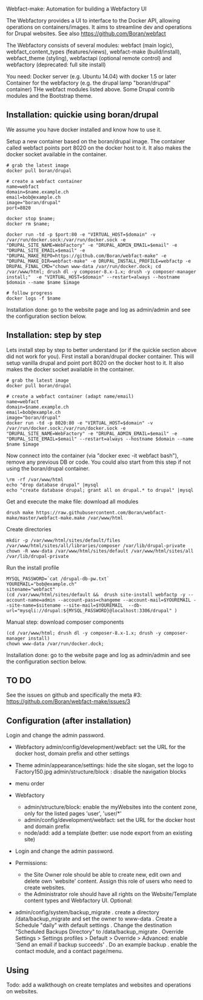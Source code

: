 Webfact-make: Automation for building a Webfactory UI

The Webfactory provides a UI to interface to the Docker API, allowing operations on containers/images. It aims to streamline dev and operations for Drupal websites. See also https://github.com/Boran/webfact

The Webfactory consists of several modules: webfact (main logic), webfact_content_types (features/views), webfact-make (build/install), webfact_theme (styling), webfactapi (optional remote control) and webfactory (deprecated: full site install)

You need:
  Docker server (e.g. Ubuntu 14.04) with docker 1.5 or later
  Container for the webfactory (e.g. the drupal lamp "boran/drupal" container)
  THe webfact modules listed above.
  Some Drupal contrib modules and the Bootstrap theme.


Installation: quickie using boran/drupal
----------------------------------------
We assume you have docker installed and know how to use it.

Setup a new container based on the boran/drupal image. The container called webfact points port 8020 on the docker host to it. It also makes the docker socket available in the container.
```
# grab the latest image
docker pull boran/drupal

# create a webfact container
name=webfact
domain=$name.example.ch
email=bob@example.ch
image="boran/drupal"
port=8020

docker stop $name;
docker rm $name;

docker run -td -p $port:80 -e "VIRTUAL_HOST=$domain" -v /var/run/docker.sock:/var/run/docker.sock -e "DRUPAL_SITE_NAME=WebFactory" -e "DRUPAL_ADMIN_EMAIL=$email" -e "DRUPAL_SITE_EMAIL=$email" -e "DRUPAL_MAKE_REPO=https://github.com/Boran/webfact-make" -e "DRUPAL_MAKE_DIR=webfact-make" -e DRUPAL_INSTALL_PROFILE=webfactp -e DRUPAL_FINAL_CMD="chown www-data /var/run/docker.dock; cd /var/www/html; drush dl -y composer-8.x-1.x; drush -y composer-manager install;"  -e "VIRTUAL_HOST=$domain" --restart=always --hostname $domain --name $name $image

# follow progress
docker logs -f $name
```

Installation done: go to the website page and log as admin/admin and see the configuration section below.


Installation: step by step
---------------------------
Lets install step by step to better understand (or if the quickie section above did not work for you).
First install a boran/drupal docker container.  This will setup vanilla drupal and point port 8020 on the docker host to it. It also makes the docker socket available in the container.
```
# grab the latest image
docker pull boran/drupal
 
# create a webfact container (adapt name/email)
name=webfact
domain=$name.example.ch
email=bob@example.ch
image="boran/drupal"
docker run -td -p 8020:80 -e "VIRTUAL_HOST=$domain" -v /var/run/docker.sock:/var/run/docker.sock -e "DRUPAL_SITE_NAME=WebFactory" -e "DRUPAL_ADMIN_EMAIL=$email" -e "DRUPAL_SITE_EMAIL=$email" --restart=always --hostname $domain --name $name $image
```

Now connect into the container (via "docker exec -it webfact bash"), remove any previous DB or code. You could also start from this step if not using the boran/drupal container.
```
\rm -rf /var/www/html
echo "drop database drupal" |mysql
echo "create database drupal; grant all on drupal.* to drupal" |mysql
```

Get and execute the make file: download all modules
```
drush make https://raw.githubusercontent.com/Boran/webfact-make/master/webfact-make.make /var/www/html
```

Create directories
```
mkdir -p /var/www/html/sites/default/files /var/www/html/sites/all/libraries/composer /var/lib/drupal-private
chown -R www-data /var/www/html/sites/default /var/www/html/sites/all /var/lib/drupal-private
```

Run the install profile
```
MYSQL_PASSWORD=`cat /drupal-db-pw.txt`
YOUREMAIL="bob@example.ch"
sitename="webfact"
(cd /var/www/html/sites/default &&  drush site-install webfactp -y --account-name=admin --account-pass=changeme --account-mail=$YOUREMAIL --site-name=$sitename --site-mail=$YOUREMAIL  --db-url="mysqli://drupal:${MYSQL_PASSWORD}@localhost:3306/drupal" )
```

Manual step: download composer components
```
(cd /var/www/html; drush dl -y composer-8.x-1.x; drush -y composer-manager install)
chown www-data /var/run/docker.dock;
```


Installation done: go to the website page and log as admin/admin and see the configuration section below.


TO DO
-----
See the issues on github and specifically the meta #3: https://github.com/Boran/webfact-make/issues/3


Configuration (after installation)
----------------------------------
Login and change the admin password.
* Webfactory
  admin/config/development/webfact: set the URL for the docker host, domain prefix and other settings

* Theme
  admin/appearance/settings: hide the site slogan, set the logo to Factory150.jpg
  admin/structure/block : disable the navigation blocks
* menu order
* Webfactory
  - admin/structure/block: enable the myWebsites into the content zone, only for the listed pages 'user', 'user/*'
  - admin/config/development/webfact: set the URL for the docker host and domain prefix
  - node/add: add a template (better: use node export from an existing site)
* Login and change the admin password.
* Permissions: 
  - the Site Owner role should be able to create new, edit own and delete own 'website' content. Assign this role of users who need to create websites.
  - the Administrator role should have all rights on the Website/Template content types and Webfactory UI.
Optional: 
* admin/config/system/backup_migrate 
  . create a directory /data/backup_migrate and set the owner to www-data
  . Create a Schedule "daily" with default settings
  . Change the destination "Scheduled Backups Directory" to /data/backup_migrate
  . Override Settings > Settings profiles > Default > Override > Advanced: enable 'Send an email if backup succeeds'
  . Do an example backup
  . enable the contact module, and a contact page/menu.

Using
-----
Todo: add a walkthough on create templates and websites and operations on websites.


